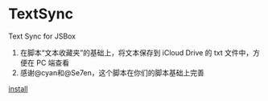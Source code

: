 # TextSync
Text Sync for JSBox
1. 在脚本“文本收藏夹”的基础上，将文本保存到 iCloud Drive 的 txt 文件中，方便在 PC 端查看
2. 感谢@cyan和@Se7en，这个脚本在你们的脚本基础上完善

[install](https://xteko.com/redir?name=文本收藏&url=https://raw.githubusercontent.com/lic2870/JSBox/master/TextSync/TextSync.js&icon=icon_030.png)